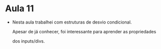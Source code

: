 # Aula 11

- Nesta aula trabalhei com estruturas de desvio condicional. <p>
Apesar de já conhecer, foi interessante para aprender as propriedades <p>
dos inputs/divs.
